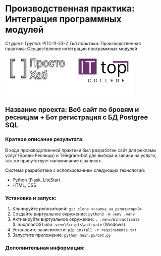 # Производственная практика: Интеграция программных модулей

*Студент:* 
*Группа:* РПО 11-23-2
*Тип практики:* Производственная практика: Осуществление интеграции программных модулей
![Alt text](Логотип12.png)

## Название проекта: Веб сайт по бровям и ресницам + Бот регистрация с БД Postgree SQL 

### Краткое описание результата:

В ходе производственной практики был разработан сайт для рекламы услуг (Брови-Ресницы) и Telegram-bot для выбора и записи на услуги, так же присутствует напоминание о записях



Система разработана с использованием следующих технологий:

* Python (Flask, LiteStar)
* HTML, CSS



### Установка и запуск:

1. Клонируйте репозиторий: `git clone <ссылка_на_репозиторий>`
2. Создайте виртуальное окружение: `python3 -m venv .venv`
3. Активируйте виртуальное окружение: `. .venv/bin/activate` (Linux/macOS) или `.venv\Scripts\activate` (Windows)
4. Установите зависимости: `pip install -r requirements.txt`
5. Запустите приложение: `python main.py/bot.py`

### Дополнительная информация:


